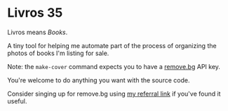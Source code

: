 # Livros 35

Livros means _Books_.

A tiny tool for helping me automate part of the process of organizing the photos
of books I'm listing for sale.

Note: the `make-cover` command expects you to have a
[remove.bg](https://www.remove.bg/) API key.

You're welcome to do anything you want with the source code.

Consider singing up for remove.bg using
[my referral link](https://www.remove.bg/r/mYdNF6r5sTTkcp5zYn8Utz5G) if you've
found it useful.
